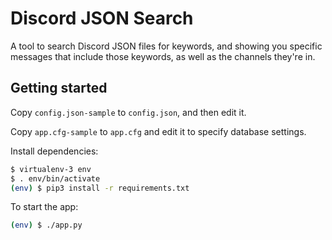 # Discord JSON Search

A tool to search Discord JSON files for keywords, and showing you specific messages that include those keywords, as well as the channels they're in.

## Getting started

Copy `config.json-sample` to `config.json`, and then edit it.

Copy `app.cfg-sample` to `app.cfg` and edit it to specify database settings.

Install dependencies:

```sh
$ virtualenv-3 env
$ . env/bin/activate
(env) $ pip3 install -r requirements.txt
```
To start the app:

```sh
(env) $ ./app.py
```
